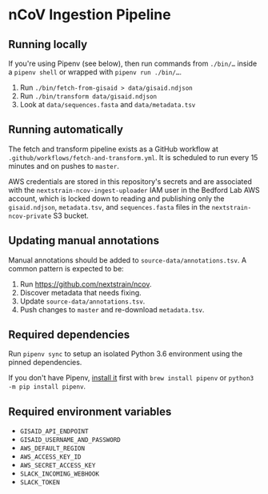 # nCoV Ingestion Pipeline

## Running locally
If you're using Pipenv (see below), then run commands from `./bin/…` inside a `pipenv shell` or wrapped with `pipenv run ./bin/…`.

1. Run `./bin/fetch-from-gisaid > data/gisaid.ndjson`
2. Run `./bin/transform data/gisaid.ndjson`
3. Look at `data/sequences.fasta` and `data/metadata.tsv`

## Running automatically
The fetch and transform pipeline exists as a GitHub workflow at `.github/workflows/fetch-and-transform.yml`.
It is scheduled to run every 15 minutes and on pushes to `master`.

AWS credentials are stored in this repository's secrets and are associated with the `nextstrain-ncov-ingest-uploader` IAM user in the Bedford Lab AWS account, which is locked down to reading and publishing only the `gisaid.ndjson`, `metadata.tsv`, and `sequences.fasta` files in the `nextstrain-ncov-private` S3 bucket.

## Updating manual annotations
Manual annotations should be added to `source-data/annotations.tsv`.
A common pattern is expected to be:

 1. Run <https://github.com/nextstrain/ncov>.
 2. Discover metadata that needs fixing.
 3. Update `source-data/annotations.tsv`.
 4. Push changes to `master` and re-download `metadata.tsv`.

## Required dependencies
Run `pipenv sync` to setup an isolated Python 3.6 environment using the pinned dependencies.

If you don't have Pipenv, [install it](https://pipenv.pypa.io/en/latest/install/#installing-pipenv) first with `brew install pipenv` or `python3 -m pip install pipenv`.

## Required environment variables
* `GISAID_API_ENDPOINT`
* `GISAID_USERNAME_AND_PASSWORD`
* `AWS_DEFAULT_REGION`
* `AWS_ACCESS_KEY_ID`
* `AWS_SECRET_ACCESS_KEY`
* `SLACK_INCOMING_WEBHOOK`
* `SLACK_TOKEN`
